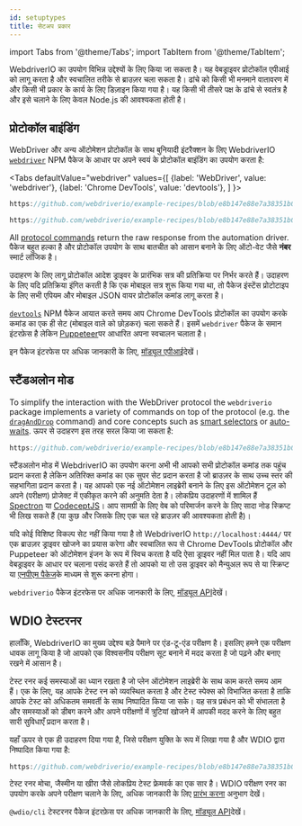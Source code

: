 ```yaml
---
id: setuptypes
title: सेटअप प्रकार
---
```


import Tabs from '@theme/Tabs';
import TabItem from '@theme/TabItem';

WebdriverIO का उपयोग विभिन्न उद्देश्यों के लिए किया जा सकता है। यह वेबड्राइवर प्रोटोकॉल एपीआई को लागू करता है और स्वचालित तरीके से ब्राउज़र चला सकता है। ढांचे को किसी भी मनमाने वातावरण में और किसी भी प्रकार के कार्य के लिए डिज़ाइन किया गया है। यह किसी भी तीसरे पक्ष के ढांचे से स्वतंत्र है और इसे चलाने के लिए केवल Node.js की आवश्यकता होती है।

## प्रोटोकॉल बाइंडिंग

WebDriver और अन्य ऑटोमेशन प्रोटोकॉल के साथ बुनियादी इंटरैक्शन के लिए WebdriverIO [`webdriver`](https://www.npmjs.com/package/webdriver) NPM पैकेज के आधार पर अपने स्वयं के प्रोटोकॉल बाइंडिंग का उपयोग करता है:

<Tabs
  defaultValue="webdriver"
  values={[
    {label: 'WebDriver', value: 'webdriver'},
 {label: 'Chrome DevTools', value: 'devtools'},
 ]
}>
<TabItem value="webdriver">

```js reference useHTTPS
https://github.com/webdriverio/example-recipes/blob/e8b147e88e7a38351b0918b4f7efbd9ae292201d/setup/webdriver.js#L5-L20
```

</TabItem>
<TabItem value="devtools">

```js reference useHTTPS
https://github.com/webdriverio/example-recipes/blob/e8b147e88e7a38351b0918b4f7efbd9ae292201d/setup/devtools.js#L2-L17
```

</TabItem>
</Tabs>

All [protocol commands](api/webdriver) return the raw response from the automation driver. पैकेज बहुत हल्का है और प्रोटोकॉल उपयोग के साथ बातचीत को आसान बनाने के लिए ऑटो-वेट जैसे __नंबर__ स्मार्ट लॉजिक है।

उदाहरण के लिए लागू प्रोटोकॉल आदेश ड्राइवर के प्रारंभिक सत्र की प्रतिक्रिया पर निर्भर करते हैं। उदाहरण के लिए यदि प्रतिक्रिया इंगित करती है कि एक मोबाइल सत्र शुरू किया गया था, तो पैकेज इंस्टेंस प्रोटोटाइप के लिए सभी एपियम और मोबाइल JSON वायर प्रोटोकॉल कमांड लागू करता है।

[`devtools`](https://www.npmjs.com/package/devtools) NPM पैकेज आयात करते समय आप Chrome DevTools प्रोटोकॉल का उपयोग करके कमांड का एक ही सेट (मोबाइल वाले को छोड़कर) चला सकते हैं। इसमें `webdriver` पैकेज के समान इंटरफ़ेस है लेकिन [Puppeteer](https://pptr.dev/)पर आधारित अपना स्वचालन चलाता है।

इन पैकेज इंटरफेस पर अधिक जानकारी के लिए, [मॉड्यूल एपीआई](/docs/api/modules)देखें।

## स्टैंडअलोन मोड

To simplify the interaction with the WebDriver protocol the `webdriverio` package implements a variety of commands on top of the protocol (e.g. the [`dragAndDrop`](api/element/dragAndDrop) command) and core concepts such as [smart selectors](selectors) or [auto-waits](autowait). ऊपर से उदाहरण इस तरह सरल किया जा सकता है:

```js reference useHTTPS
https://github.com/webdriverio/example-recipes/blob/e8b147e88e7a38351b0918b4f7efbd9ae292201d/setup/standalone.js#L2-L19
```

स्टैंडअलोन मोड में WebdriverIO का उपयोग करना अभी भी आपको सभी प्रोटोकॉल कमांड तक पहुंच प्रदान करता है लेकिन अतिरिक्त कमांड का एक सुपर सेट प्रदान करता है जो ब्राउज़र के साथ उच्च स्तर की सहभागिता प्रदान करता है। यह आपको एक नई ऑटोमेशन लाइब्रेरी बनाने के लिए इस ऑटोमेशन टूल को अपने (परीक्षण) प्रोजेक्ट में एकीकृत करने की अनुमति देता है। लोकप्रिय उदाहरणों में शामिल हैं [Spectron](https://www.electronjs.org/spectron) या [CodeceptJS](http://codecept.io)। आप सामग्री के लिए वेब को परिमार्जन करने के लिए सादा नोड स्क्रिप्ट भी लिख सकते हैं (या कुछ और जिसके लिए एक चल रहे ब्राउज़र की आवश्यकता होती है)।

यदि कोई विशिष्ट विकल्प सेट नहीं किया गया है तो WebdriverIO `http://localhost:4444/` पर एक ब्राउज़र ड्राइवर खोजने का प्रयास करेगा और स्वचालित रूप से Chrome DevTools प्रोटोकॉल और Puppeteer को ऑटोमेशन इंजन के रूप में स्विच करता है यदि ऐसा ड्राइवर नहीं मिल पाता है। यदि आप वेबड्राइवर के आधार पर चलाना पसंद करते हैं तो आपको या तो उस ड्राइवर को मैन्युअल रूप से या स्क्रिप्ट या [एनपीएम पैकेज](https://www.npmjs.com/package/chromedriver)के माध्यम से शुरू करना होगा।

`webdriverio` पैकेज इंटरफेस पर अधिक जानकारी के लिए, [मॉड्यूल API](/docs/api/modules)देखें।

## WDIO टेस्टरनर

हालाँकि, WebdriverIO का मुख्य उद्देश्य बड़े पैमाने पर एंड-टू-एंड परीक्षण है। इसलिए हमने एक परीक्षण धावक लागू किया है जो आपको एक विश्वसनीय परीक्षण सूट बनाने में मदद करता है जो पढ़ने और बनाए रखने में आसान है।

टेस्ट रनर कई समस्याओं का ध्यान रखता है जो प्लेन ऑटोमेशन लाइब्रेरी के साथ काम करते समय आम हैं। एक के लिए, यह आपके टेस्ट रन को व्यवस्थित करता है और टेस्ट स्पेक्स को विभाजित करता है ताकि आपके टेस्ट को अधिकतम समवर्ती के साथ निष्पादित किया जा सके। यह सत्र प्रबंधन को भी संभालता है और समस्याओं को डीबग करने और अपने परीक्षणों में त्रुटियां खोजने में आपकी मदद करने के लिए बहुत सारी सुविधाएँ प्रदान करता है।

यहाँ ऊपर से एक ही उदाहरण दिया गया है, जिसे परीक्षण युक्ति के रूप में लिखा गया है और WDIO द्वारा निष्पादित किया गया है:

```js reference useHTTPS
https://github.com/webdriverio/example-recipes/blob/e8b147e88e7a38351b0918b4f7efbd9ae292201d/setup/testrunner.js
```

टेस्ट रनर मोचा, जैस्मीन या खीरा जैसे लोकप्रिय टेस्ट फ्रेमवर्क का एक सार है। WDIO परीक्षण रनर का उपयोग करके अपने परीक्षण चलाने के लिए, अधिक जानकारी के लिए [प्रारंभ करना](gettingstarted) अनुभाग देखें।

`@wdio/cli` टेस्टरनर पैकेज इंटरफ़ेस पर अधिक जानकारी के लिए, [मॉड्यूल API](/docs/api/modules)देखें।

